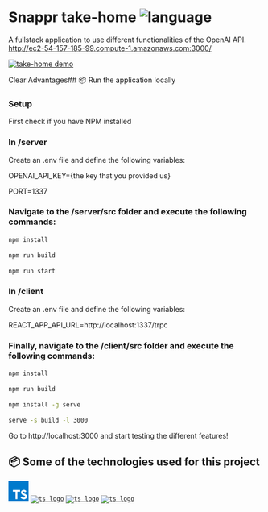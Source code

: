 # Snappr take-home ![language](https://img.shields.io/badge/language-typescript-blue.svg)

A fullstack application to use different functionalities of the OpenAI API.\
http://ec2-54-157-185-99.compute-1.amazonaws.com:3000/

[![take-home demo](https://img.youtube.com/vi/jmWRsxxGYm4/hqdefault.jpg)](https://youtu.be/jmWRsxxGYm4)

 Clear Advantages## :package: Run the application locally

### Setup
First check if you have NPM installed 

### In /server
Create an .env file and define the following variables: 

OPENAI_API_KEY={the key that you provided us} 

PORT=1337

### Navigate to the /server/src folder and execute the following commands:

```sh
npm install
```

```sh
npm run build
```

```sh
npm run start
```

### In /client
Create an .env file and define the following variables:

REACT_APP_API_URL=http://localhost:1337/trpc

### Finally, navigate to the /client/src folder and execute the following commands:

```sh
npm install
```

```sh
npm run build
```

```sh
npm install -g serve
```

```sh
serve -s build -l 3000
```

Go to http://localhost:3000 and start testing the different features!

## :package: Some of the technologies used for this project

<code><a href="https://www.typescriptlang.org/"><img height="40" src="https://raw.githubusercontent.com/github/explore/80688e429a7d4ef2fca1e82350fe8e3517d3494d/topics/typescript/typescript.png" alt="ts logo" /></a></code>
<code><a href="https://react.dev/"><img height="40" src="https://miro.medium.com/v2/resize:fit:720/format:webp/1*MF5V_dkybUTcfzwHFh0VSw.jpeg" alt="ts logo" /></a></code>
<code><a href="https://expressjs.com/"><img height="40" src="https://media.licdn.com/dms/image/D4E12AQEBg943ptCYpg/article-cover_image-shrink_720_1280/0/1686391647921?e=1721865600&v=beta&t=y8W2zqXTVBPtc_MIOt71Khz2PIq-Vemmmw4v_uWQZpg" alt="ts logo" /></a></code>
<code><a href="https://trpc.io/"><img height="40" src="https://trpc.io/img/logo-text-white.svg" alt="ts logo" /></a></code>
